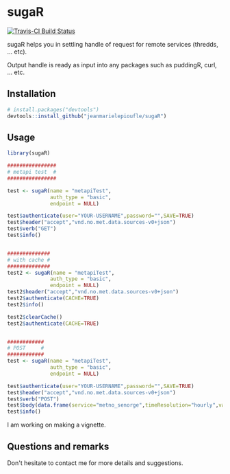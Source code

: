 # sugaR

[![Travis-CI Build Status](https://travis-ci.org/jeanmarielepioufle/timeManip.svg?branch=master)](https://travis-ci.org/jeanmarielepioufle/sugaR)

sugaR helps you in settling handle of request for remote services (thredds, ... etc).

Output handle is ready as input into any packages such as puddingR, curl, ... etc.

## Installation

```R
# install.packages("devtools")
devtools::install_github("jeanmarielepioufle/sugaR")
```

## Usage

```R
library(sugaR)

################
# metapi test  #
################

test <- sugaR(name = "metapiTest",
              auth_type = "basic",
              endpoint = NULL)

test$authenticate(user="YOUR-USERNAME",password="",SAVE=TRUE)
test$header("accept","vnd.no.met.data.sources-v0+json")
test$verb("GET")
test$info()


##############
# with cache #
##############
test2 <- sugaR(name = "metapiTest",
              auth_type = "basic",
              endpoint = NULL)
test2$header("accept","vnd.no.met.data.sources-v0+json")
test2$authenticate(CACHE=TRUE)
test2$info()

test2$clearCache()
test2$authenticate(CACHE=TRUE)


############
# POST     #
############
test <- sugaR(name = "metapiTest",
              auth_type = "basic",
              endpoint = NULL)

test$authenticate(user="YOUR-USERNAME",password="",SAVE=TRUE)
test$header("accept","vnd.no.met.data.sources-v0+json")
test$verb("POST")
test$body(data.frame(service="metno_senorge",timeResolution="hourly",variable="precipitaion"),"json")
test$info()
```

I am working on making a vignette.

## Questions and remarks
Don't hesitate to contact me for more details and suggestions.
